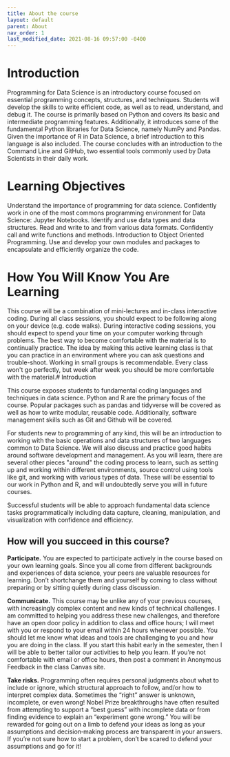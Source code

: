 ```yaml
---
title: About the course
layout: default
parent: About
nav_order: 1
last_modified_date: 2021-08-16 09:57:00 -0400
---
```



# Introduction

Programming for Data Science is an introductory course focused on essential programming concepts, structures, and techniques. Students will develop the skills to write efficient code, as well as to read, understand, and debug it. The course is primarily based on Python and covers its basic and intermediate programming features. Additionally, it introduces some of the fundamental Python libraries for Data Science, namely NumPy and Pandas. Given the importance of R in Data Science, a brief introduction to this language is also included. The course concludes with an introduction to the Command Line and GitHub, two essential tools commonly used by Data Scientists in their daily work.

# Learning Objectives

Understand the importance of programming for data science.
Confidently work in one of the most commons programming environment for Data Science: Jupyter Notebooks.
Identify and use data types and data structures.
Read and write to and from various data formats.
Confidently call and write functions and methods.
Introduction to Object Oriented Programming.
Use and develop your own modules and packages to encapsulate and efficiently organize the code.

# How You Will Know You Are Learning

This course will be a combination of mini-lectures and in-class interactive coding. During all class sessions, you should expect to be following along on your device (e.g. code walks). During interactive coding sessions, you should expect to spend your time on your computer working through problems. The best way to become comfortable with the material is to continually practice. The idea by making this active learning class is that you can practice in an environment where you can ask questions and trouble-shoot. Working in small groups is recommendable. Every class won't go perfectly, but week after week you should be more comfortable with the material.# Introduction

This course exposes students to fundamental coding languages and techniques in data science. Python and R are the primary focus of the course. Popular packages such as pandas and tidyverse will be covered as well as how to write modular, reusable code. Additionally, software management skills such as Git and Github will be covered.

For students new to programming of any kind, this will be an introduction to working with the basic operations and data structures of two languages common to Data Science. We will also discuss and practice good habits around software development and management. As you will learn, there are several other pieces "around" the coding process to learn, such as setting up and working within different environments, source control using tools like git, and working with various types of data. These will be essential to our work in Python and R, and will undoubtedly serve you will in future courses.

Successful students will be able to approach fundamental data science tasks programmatically including data capture, cleaning, manipulation, and visualization with confidence and efficiency.

## How will you succeed in this course?

**Participate.** You are expected to participate actively in the course based on your own learning goals. Since you all come from different backgrounds and experiences of data science, your peers are valuable resources for learning. Don’t shortchange them and yourself by coming to class without preparing or by sitting quietly during class discussion.

**Communicate.** This course may be unlike any of your previous courses, with increasingly complex content and new kinds of technical challenges. I am committed to helping you address these new challenges, and therefore have an open door policy in addition to class and office hours; I will meet with you or respond to your email within 24 hours whenever possible. You should let me know what ideas and tools are challenging to you and how you are doing in the class. If you start this habit early in the semester, then I will be able to better tailor our activities to help you learn. If you’re not comfortable with email or office hours, then post a comment in Anonymous Feedback in the class Canvas site.

**Take risks.** Programming often requires personal judgments about what to include or ignore, which structural approach to follow, and/or how to interpret complex data. Sometimes the “right” answer is unknown, incomplete, or even wrong! Nobel Prize breakthroughs have often resulted from attempting to support a “best guess” with incomplete data or from finding evidence to explain an “experiment gone wrong.” You will be rewarded for going out on a limb to defend your ideas as long as your assumptions and decision‐making process are transparent in your answers. If you’re not sure how to start a problem, don’t be scared to defend your assumptions and go for it!
